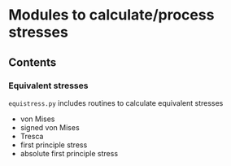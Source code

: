 # Modules to calculate/process stresses

## Contents

### Equivalent stresses

`equistress.py` includes routines to calculate equivalent stresses

* von Mises
* signed von Mises
* Tresca
* first principle stress
* absolute first principle stress

